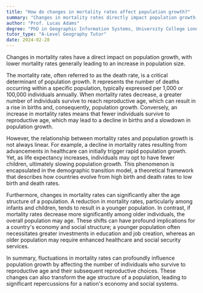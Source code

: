 ```yaml
---
title: "How do changes in mortality rates affect population growth?"
summary: "Changes in mortality rates directly impact population growth, with lower mortality rates typically leading to increased population growth."
author: "Prof. Lucas Adams"
degree: "PhD in Geographic Information Systems, University College London"
tutor_type: "A-Level Geography Tutor"
date: 2024-02-28
---
```


Changes in mortality rates have a direct impact on population growth, with lower mortality rates generally leading to an increase in population size.

The mortality rate, often referred to as the death rate, is a critical determinant of population growth. It represents the number of deaths occurring within a specific population, typically expressed per 1,000 or 100,000 individuals annually. When mortality rates decrease, a greater number of individuals survive to reach reproductive age, which can result in a rise in births and, consequently, population growth. Conversely, an increase in mortality rates means that fewer individuals survive to reproductive age, which may lead to a decline in births and a slowdown in population growth.

However, the relationship between mortality rates and population growth is not always linear. For example, a decline in mortality rates resulting from advancements in healthcare can initially trigger rapid population growth. Yet, as life expectancy increases, individuals may opt to have fewer children, ultimately slowing population growth. This phenomenon is encapsulated in the demographic transition model, a theoretical framework that describes how countries evolve from high birth and death rates to low birth and death rates.

Furthermore, changes in mortality rates can significantly alter the age structure of a population. A reduction in mortality rates, particularly among infants and children, tends to result in a younger population. In contrast, if mortality rates decrease more significantly among older individuals, the overall population may age. These shifts can have profound implications for a country's economy and social structure; a younger population often necessitates greater investments in education and job creation, whereas an older population may require enhanced healthcare and social security services.

In summary, fluctuations in mortality rates can profoundly influence population growth by affecting the number of individuals who survive to reproductive age and their subsequent reproductive choices. These changes can also transform the age structure of a population, leading to significant repercussions for a nation's economy and social systems.
    